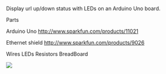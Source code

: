Display url up/down status with LEDs on an Arduino Uno board.

Parts

Arduino Uno
http://www.sparkfun.com/products/11021

Ethernet shield
http://www.sparkfun.com/products/9026

Wires
LEDs
Resistors
BreadBoard

[![](http://http://farm8.staticflickr.com/7076/7246297858_cc4e21631d_b.jpg)](http://farm8.staticflickr.com/7076/7246297858_cc4e21631d_b.jpg)